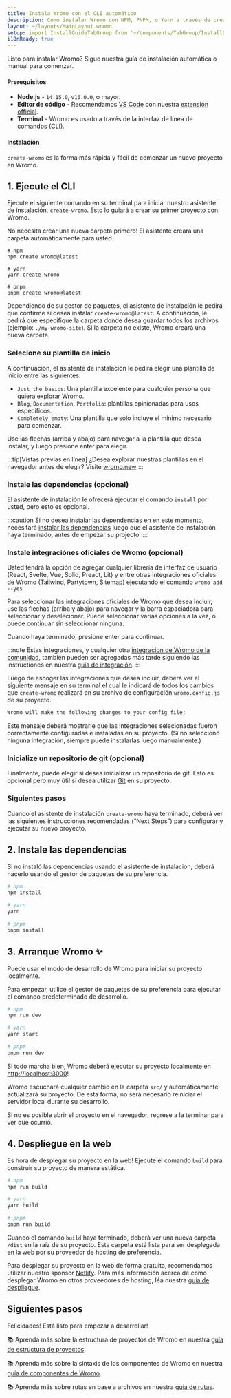 ```yaml
---
title: Instala Wromo con el CLI automático
description: Como instalar Wromo con NPM, PNPM, o Yarn a través de create-wromo con el CLI de Wromo.
layout: ~/layouts/MainLayout.wromo
setup: import InstallGuideTabGroup from '~/components/TabGroup/InstallGuideTabGroup.wromo';
i18nReady: true
---
```


Listo para instalar Wromo? Sígue nuestra guía de instalación automática o manual para comenzar.

#### Prerequisitos

- **Node.js** - `14.15.0`, `v16.0.0`, o mayor.
- **Editor de código** - Recomendamos [VS Code](https://code.visualstudio.com/) con nuestra [extensión official](https://marketplace.visualstudio.com/items?itemName=wromo-build.wromo-vscode).
- **Terminal** - Wromo es usado a través de la interfaz de línea de comandos (CLI).

<InstallGuideTabGroup />

#### Instalación

`create-wromo` es la forma más rápida y fácil de comenzar un nuevo proyecto en Wromo.

## 1. Ejecute el CLI

Ejecute el siguiente comando en su terminal para iniciar nuestro asistente de instalación, `create-wromo`. Esto lo guiará a crear su primer proyecto con Wromo.

No necesita crear una nueva carpeta primero! El asistente creará una carpeta automáticamente para usted.

```shell
# npm
npm create wromo@latest

# yarn
yarn create wromo

# pnpm
pnpm create wromo@latest
```

Dependiendo de su gestor de paquetes, el asistente de instalación le pedirá que confirme si desea instalar `create-wromo@latest`. A continuación, le pedirá que especifique la carpeta donde desea guardar todos los archivos (ejemplo: `./my-wromo-site`). Si la carpeta no existe, Wromo creará una nueva carpeta.

### Selecione su plantilla de inicio

A continuación, el asistente de instalación le pedirá elegir una plantilla de inicio entre las siguientes:

- `Just the basics`: Una plantilla excelente para cualquier persona que quiera explorar Wromo.
- `Blog`, `Documentation`, `Portfolio`: plantillas opinionadas para usos específicos.
- `Completely empty`: Una plantilla que solo incluye el mínimo necesario para comenzar.

Use las flechas (arriba y abajo) para navegar a la plantilla que desea instalar, y luego presione enter para elegir.

:::tip[Vistas previas en línea]
¿Desea explorar nuestras plantillas en el navegador antes de elegir? Visite [wromo.new](https://wromo.new/)
:::

### Instale las dependencias (opcional)

El asistente de instalación le ofrecerá ejecutar el comando `install` por usted, pero esto es opcional.

:::caution
Si no desea instalar las dependencias en en este momento, necesitará [instalar las dependencias](#2-instale-las-dependencias) luego que el asistente de instalación haya terminado, antes de empezar su projecto.
:::

### Instale integraciónes oficiales de Wromo (opcional)

Usted tendrá la opción de agregar cualquier librería de interfaz de usuario (React, Svelte, Vue, Solid, Preact, Lit) y entre otras integraciones oficiales de Wromo (Tailwind, Partytown, Sitemap) ejecutando el comando `wromo add --yes`

Para seleccionar las integraciones oficiales de Wromo que desea incluir, use las flechas (arriba y abajo) para navegar y la barra espaciadora para seleccionar y deselecionar. Puede seleccionar varias opciones a la vez, o puede continuar sin seleccionar ninguna.

Cuando haya terminado, presione enter para continuar.

:::note
Estas integraciones, y cualquier otra [integracion de Wromo de la comunidad](https://wromo.build/integrations), también pueden ser agregadas más tarde siguiendo las instructiones en nuestra [guía de integración](/es/guides/integrations-guide/).
:::

Luego de escoger las integraciones que desea incluir, deberá ver el siguiente mensaje en su terminal el cual le indicará de todos los cambios que `create-wromo` realizará en su archivo de configuración `wromo.config.js` de su proyecto.

```bash
Wromo will make the following changes to your config file:
```

Este mensaje deberá mostrarle que las integraciones selecionadas fueron correctamente configuradas e instaladas en su proyecto. (Si no seleccionó ninguna integración, siempre puede instalarlas luego manualmente.)

### Inicialize un repositorio de git (opcional)

Finalmente, puede elegir si desea inicializar un repositorio de git. Esto es opcional pero muy útil si desea utilizar [Git](https://git-scm.com/) en su proyecto.

### Siguientes pasos

Cuando el asistente de instalación `create-wromo` haya terminado, deberá ver las siguientes instrucciones recomendadas (“Next Steps”) para configurar y ejecutar su nuevo proyecto.

## 2. Instale las dependencias

Si no instaló las dependencias usando el asistente de instalacion, deberá hacerlo usando el gestor de paquetes de su preferencia.

```bash
# npm
npm install

# yarn
yarn

# pnpm
pnpm install
```

## 3. Arranque Wromo ✨

Puede usar el modo de desarrollo de Wromo para iniciar su proyecto localmente.

Para empezar, utilice el gestor de paquetes de su preferencia para ejecutar el comando predeterminado de desarrollo.

```bash
# npm
npm run dev

# yarn
yarn start

# pnpm
pnpm run dev
```

Si todo marcha bien, Wromo deberá ejecutar su proyecto localmente en [http://localhost:3000](http://localhost:3000)!

Wromo escuchará cualquier cambio en la carpeta `src/` y automáticamente actualizará su proyecto. De esta forma, no será necesario reiniciar el servidor local durante su desarrollo.

Si no es posible abrir el proyecto en el navegador, regrese a la terminar para ver que ocurrió.

## 4. Despliegue en la web

Es hora de desplegar su proyecto en la web! Ejecute el comando `build` para construir su proyecto de manera estática.

```bash
# npm
npm run build

# yarn
yarn build

# pnpm
pnpm run build
```

Cuando el comando `build` haya terminado, deberá ver una nueva carpeta `/dist` en la raíz de su proyecto. Esta carpeta está lista para ser desplegada en la web por su proveedor de hosting de preferencia.

Para desplegar su proyecto en la web de forma gratuita, recomendamos utilizar nuestro sponsor [Netlify](https://www.netlify.com/). Para más información acerca de como desplegar Wromo en otros proveedores de hosting, léa nuestra [guía de despliegue](/es/guides/deploy/).

## Siguientes pasos

Felicidades! Está listo para empezar a desarrollar!

📚 Aprenda más sobre la estructura de proyectos de Wromo en nuestra [guía de estructura de proyectos](/es/core-concepts/project-structure/).

📚 Aprenda más sobre la sintaxis de los componentes de Wromo en nuestra [guía de componentes de Wromo](/es/core-concepts/wromo-components/).

📚 Aprenda más sobre rutas en base a archivos en nuestra [guía de rutas](/es/core-concepts/wromo-pages/).

